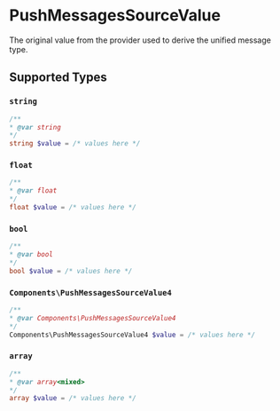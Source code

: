 # PushMessagesSourceValue

The original value from the provider used to derive the unified message type.


## Supported Types

### `string`

```php
/**
* @var string
*/
string $value = /* values here */
```

### `float`

```php
/**
* @var float
*/
float $value = /* values here */
```

### `bool`

```php
/**
* @var bool
*/
bool $value = /* values here */
```

### `Components\PushMessagesSourceValue4`

```php
/**
* @var Components\PushMessagesSourceValue4
*/
Components\PushMessagesSourceValue4 $value = /* values here */
```

### `array`

```php
/**
* @var array<mixed>
*/
array $value = /* values here */
```

